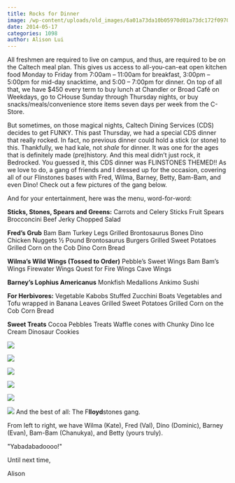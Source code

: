```yaml
---
title: Rocks for Dinner
image: /wp-content/uploads/old_images/6a01a73da10b05970d01a73dc172f0970d-pi.jpg
date: 2014-05-17
categories: 1098
author: Alison Lui
---
```


All freshmen are required to live on campus, and thus, are required to be on the Caltech meal plan. This gives us access to all-you-can-eat open kitchen food Monday to Friday from 7:00am – 11:00am for breakfast, 3:00pm – 5:00pm for mid-day snacktime, and 5:00 – 7:00pm for dinner. On top of all that, we have $450 every term to buy lunch at Chandler or Broad Café on Weekdays, go to CHouse Sunday through Thursday nights, or buy snacks/meals/convenience store items seven days per week from the C-Store.

But sometimes, on those magical nights, Caltech Dining Services (CDS) decides to get FUNKY. This past Thursday, we had a special CDS dinner that really rocked. In fact, no previous dinner could hold a stick (or stone) to this. Thankfully, we had kale, not *shale* for dinner. It was one for the ages that is definitely made (pre)history. And this meal didn’t just rock, it Bedrocked. You guessed it, this CDS dinner was FLINSTONES THEMED!!
As we love to do, a gang of friends and I dressed up for the occasion, covering all of our Flinstones bases with Fred, Wilma, Barney, Betty, Bam-Bam, and even Dino! Check out a few pictures of the gang below.

And for your entertainment, here was the menu, word-for-word:

**Sticks, Stones, Spears and Greens:**
Carrots and Celery Sticks
Fruit Spears
Brocconcini
Beef Jerky
Chopped Salad

**Fred’s Grub**
Bam Bam Turkey Legs
Grilled Brontosaurus Bones
Dino Chicken Nuggets
½ Pound Brontosaurus Burgers
Grilled Sweet Potatoes
Grilled Corn on the Cob
Dino Corn Bread

**Wilma’s Wild Wings (Tossed to Order)**
Pebble’s Sweet Wings
Bam Bam’s Wings
Firewater Wings
Quest for Fire Wings
Cave Wings

**Barney’s Lophius Americanus**
Monkfish Medallions
Ankimo Sushi

**For Herbivores:**
Vegetable Kabobs
Stuffed Zucchini Boats
Vegetables and Tofu wrapped in Banana Leaves
Grilled Sweet Potatoes
Grilled Corn on the Cob
Corn Bread

**Sweet Treats**
Cocoa Pebbles Treats
Waffle cones with Chunky Dino Ice Cream
Dinosaur Cookies


![](/old_images/caltech_as_it_happens/6a0105349b8251970b01a3fd06902f970b.jpg)

![](/old_images/6a01a73da10b05970d01a511b63f97970c-pi.jpg)

![](/old_images/6a01a73da10b05970d01a511b63f6a970c-pi.jpg)

![](/old_images/6a01a73da10b05970d01a3fd0690a3970b-pi.jpg)

![](/old_images/6a01a73da10b05970d01a511b63f6a970c-pi.jpg)

![](/old_images/6a01a73da10b05970d01a511b64000970c-pi.jpg)
And the best of all: The F**lloyd**stones gang.

From left to right, we have Wilma (Kate), Fred (Val), Dino (Dominic), Barney (Evan), Bam-Bam (Chanukya), and Betty (yours truly).

"Yabadabadoooo!"

Until next time,

Alison


